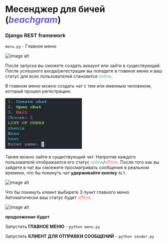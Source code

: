 # Месенджер для бичей (<span style='color: SlateBlue;'>_beachgram_</span>)
### **Django REST framework**

`menu.py` - Главное меню

![image alt](https://github.com/strenger001k/PM-DT-django/blob/messenger/readme_image\menu.png)

После запуска вы сможете создать аккаунт или зайти в существующий.
После успешного входа/регестрации вы попадете в главное меню и ваш статус для всех пользователей становится <span style='color: MediumSeaGreen;'>online</span>.

В главном меню можно создать чат с тем или именным человеком, который прошел регестрацию.

![image alt](https://github.com/strenger001k/PM-DT-django/blob/messenger/readme_image/create_chat.png)

Также можно зайти в существующий чат. Напротив каждого пользователй отображается его статус <span style='color: MediumSeaGreen;'>online</span>/<span style='color: Tomato;'>offline</span>. После того как вы зайдете в чат вы смоежете просматривать сообщения в реальном времени, что бы покинуть чат **удерживайте кнопку** `ALT`.

![image alt](https://github.com/strenger001k/PM-DT-django/blob/messenger/readme_image\open_chat.png)

Что бы покинуть клеинт выбирете 3 пункт главного меню. Автоматически ваш статус будет <span style='color: Tomato;'>offline</span>.

![image alt](https://github.com/strenger001k/PM-DT-django/blob/messenger/readme_image\exit.png)

**_продолжение будет_**

Запустить **ГЛАВНОЕ МЕНЮ** - `python menu.py`

Запустить **КЛИЕНТ ДЛЯ ОТПРАВКИ СООБЩЕНИЙ** - `python sender.py`